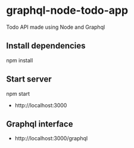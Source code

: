 # graphql-node-todo-app
Todo API made using Node and Graphql

## Install dependencies
npm install

## Start server
npm start


- http://localhost:3000

## Graphql interface

- http://localhost:3000/graphql
